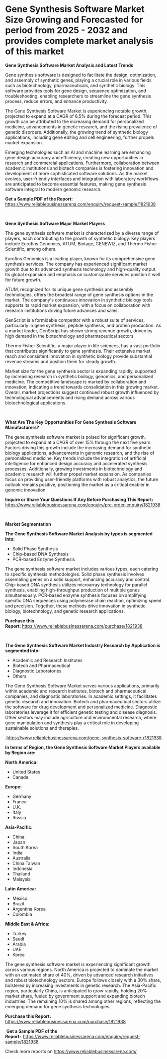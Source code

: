 <p><h1>Gene Synthesis Software Market Size Growing and Forecasted for period from 2025 - 2032 and provides complete market analysis of this market</h1></p><p><strong>Gene Synthesis Software Market Analysis and Latest Trends</strong></p>
<p><p>Gene synthesis software is designed to facilitate the design, optimization, and assembly of synthetic genes, playing a crucial role in various fields such as biotechnology, pharmaceuticals, and synthetic biology. This software provides tools for gene design, sequence optimization, and troubleshooting, enabling researchers to streamline the gene synthesis process, reduce errors, and enhance productivity.</p><p>The Gene Synthesis Software Market is experiencing notable growth, projected to expand at a CAGR of 6.5% during the forecast period. This growth can be attributed to the increasing demand for personalized medicine, advancements in genetic research, and the rising prevalence of genetic disorders. Additionally, the growing trend of synthetic biology applications, including gene editing and cell engineering, further propels market expansion. </p><p>Emerging technologies such as AI and machine learning are enhancing gene design accuracy and efficiency, creating new opportunities in research and commercial applications. Furthermore, collaboration between academic institutions and biotech companies is fostering innovation and development of more sophisticated software solutions. As the market evolves, user-friendly interfaces and integration with laboratory workflows are anticipated to become essential features, making gene synthesis software integral to modern genomic research.</p></p>
<p><strong>Get a Sample PDF of the Report:&nbsp;</strong> <a href="https://www.reliablebusinessarena.com/enquiry/request-sample/1821938?utm_campaign=3218&utm_medium=2&utm_source=Github&utm_content=ia&utm_term=09032025&utm_id=gene-synthesis-software">https://www.reliablebusinessarena.com/enquiry/request-sample/1821938</a></p>
<p>&nbsp;</p>
<p><strong>Gene Synthesis Software Major Market Players</strong></p>
<p><p>The gene synthesis software market is characterized by a diverse range of players, each contributing to the growth of synthetic biology. Key players include Eurofins Genomics, ATUM, Biotage, GENEWIZ, and Thermo Fisher Scientific, among others.</p><p>Eurofins Genomics is a leading player, known for its comprehensive gene synthesis services. The company has experienced significant market growth due to its advanced synthesis technology and high-quality output. Its global expansion and emphasis on customizable services position it well for future growth.</p><p>ATUM, recognized for its unique gene synthesis and assembly technologies, offers the broadest range of gene synthesis options in the market. The company's continuous innovation in synthetic biology tools supports its rapid market expansion, with a focus on collaboration with research institutions driving future advances and sales.</p><p>GenScript is a formidable competitor with a robust suite of services, particularly in gene synthesis, peptide synthesis, and protein production. As a market leader, GenScript has shown strong revenue growth, driven by high demand in the biotechnology and pharmaceutical sectors.</p><p>Thermo Fisher Scientific, a major player in life sciences, has a vast portfolio that contributes significantly to gene synthesis. Their extensive market reach and consistent innovation in synthetic biology provide substantial revenue streams and position them for steady growth.</p><p>Market size for the gene synthesis sector is expanding rapidly, supported by increasing research in synthetic biology, genomics, and personalized medicine. The competitive landscape is marked by collaboration and innovation, indicating a trend towards consolidation in this growing market. Overall, market projections suggest continued robust growth influenced by technological advancements and rising demand across various biotechnological applications.</p></p>
<p>&nbsp;</p>
<p><strong>What Are The Key Opportunities For Gene Synthesis Software Manufacturers?</strong></p>
<p><p>The gene synthesis software market is poised for significant growth, projected to expand at a CAGR of over 15% through the next five years. Factors driving this growth include the increasing demand for synthetic biology applications, advancements in genomic research, and the rise of personalized medicine. Key trends include the integration of artificial intelligence for enhanced design accuracy and accelerated synthesis processes. Additionally, growing investments in biotechnology and academic research will further propel market expansion. As companies focus on providing user-friendly platforms with robust analytics, the future outlook remains positive, positioning the market as a critical enabler in genomic innovation.</p></p>
<p><strong>Inquire or Share Your Questions If Any Before Purchasing This Report:</strong> <a href="https://www.reliablebusinessarena.com/enquiry/pre-order-enquiry/1821938?utm_campaign=3218&utm_medium=2&utm_source=Github&utm_content=ia&utm_term=09032025&utm_id=gene-synthesis-software">https://www.reliablebusinessarena.com/enquiry/pre-order-enquiry/1821938</a></p>
<p>&nbsp;</p>
<p><strong>Market Segmentation</strong></p>
<p><strong>The Gene Synthesis Software Market Analysis by types is segmented into:</strong></p>
<p><ul><li>Solid Phase Synthesis</li><li>Chip-based DNA Synthesis</li><li>PCR-based Enzyme Synthesis</li></ul></p>
<p><p>The gene synthesis software market includes various types, each catering to specific synthesis methodologies. Solid phase synthesis involves assembling genes on a solid support, enhancing accuracy and control. Chip-based DNA synthesis utilizes microarray technology for parallel synthesis, enabling high-throughput production of multiple genes simultaneously. PCR-based enzyme synthesis focuses on amplifying specific DNA sequences using polymerase chain reaction, optimizing speed and precision. Together, these methods drive innovation in synthetic biology, biotechnology, and genetic research applications.</p></p>
<p><strong>Purchase this Report:&nbsp;</strong><a href="https://www.reliablebusinessarena.com/purchase/1821938?utm_campaign=3218&utm_medium=2&utm_source=Github&utm_content=ia&utm_term=09032025&utm_id=gene-synthesis-software">https://www.reliablebusinessarena.com/purchase/1821938</a></p>
<p>&nbsp;</p>
<p><strong>The Gene Synthesis Software Market Industry Research by Application is segmented into:</strong></p>
<p><ul><li>Academic and Research Institutes</li><li>Biotech and Pharmaceutical</li><li>Diagnostic Laboratories</li><li>Others</li></ul></p>
<p><p>The Gene Synthesis Software Market serves various applications, primarily within academic and research institutes, biotech and pharmaceutical companies, and diagnostic laboratories. In academic settings, it facilitates genetic research and innovation. Biotech and pharmaceutical sectors utilize the software for drug development and personalized medicine. Diagnostic laboratories leverage it for efficient genetic testing and disease diagnosis. Other sectors may include agriculture and environmental research, where gene manipulation and synthesis play a critical role in developing sustainable solutions and therapies.</p></p>
<p><a href="https://www.reliablebusinessarena.com/gene-synthesis-software-r1821938?utm_campaign=3218&utm_medium=2&utm_source=Github&utm_content=ia&utm_term=09032025&utm_id=gene-synthesis-software">&nbsp;https://www.reliablebusinessarena.com/gene-synthesis-software-r1821938</a></p>
<p><strong>In terms of Region, the Gene Synthesis Software Market Players available by Region are:</strong></p>
<p>
    <p> <strong> North America: </strong>
        <ul>
            <li>United States</li>
            <li>Canada</li>
        </ul>
        </p> 
    <p> <strong> Europe: </strong>
        <ul>
            <li>Germany</li>
            <li>France</li>
            <li>U.K.</li>
            <li>Italy</li>
            <li>Russia</li>
        </ul>
        </p> 
    <p> <strong> Asia-Pacific: </strong>
        <ul>
            <li>China</li>
            <li>Japan</li>
            <li>South Korea</li>
            <li>India</li>
            <li>Australia</li>
            <li>China Taiwan</li>
            <li>Indonesia</li>
            <li>Thailand</li>
            <li>Malaysia</li>
        </ul>
        </p> 
    <p> <strong> Latin America: </strong>
        <ul>
            <li>Mexico</li>
            <li>Brazil</li>
            <li>Argentina Korea</li>
            <li>Colombia</li>
        </ul>
        </p> 
    <p> <strong> Middle East & Africa: </strong>
        <ul>
            <li>Turkey</li>
            <li>Saudi</li>
            <li>Arabia</li>
            <li>UAE</li>
            <li>Korea</li>
        </ul>
    </p>
    </p>
<p><p>The gene synthesis software market is experiencing significant growth across various regions. North America is projected to dominate the market with an estimated share of 40%, driven by advanced research initiatives and robust biotechnology sectors. Europe follows closely with a 30% share, bolstered by increasing investments in genetic research. The Asia-Pacific region, particularly China, is anticipated to grow rapidly, holding 20% market share, fueled by government support and expanding biotech industries. The remaining 10% is shared among other regions, reflecting the emerging demand for gene synthesis technologies.</p></p>
<p><strong>Purchase this Report: </strong><a href="https://www.reliablebusinessarena.com/purchase/1821938?utm_campaign=3218&utm_medium=2&utm_source=Github&utm_content=ia&utm_term=09032025&utm_id=gene-synthesis-software">https://www.reliablebusinessarena.com/purchase/1821938</a></p>
<p>&nbsp;<strong>Get a Sample PDF of the Report:&nbsp;&nbsp;</strong><a href="https://www.reliablebusinessarena.com/enquiry/request-sample/1821938?utm_campaign=3218&utm_medium=2&utm_source=Github&utm_content=ia&utm_term=09032025&utm_id=gene-synthesis-software">https://www.reliablebusinessarena.com/enquiry/request-sample/1821938</a></p>
<p><strong></strong></p>
<p>Check more reports on <a href="https://www.reliablebusinessarena.com/?utm_campaign=3218&utm_medium=2&utm_source=Github&utm_content=ia&utm_term=09032025&utm_id=gene-synthesis-software">https://www.reliablebusinessarena.com/</a></p>
